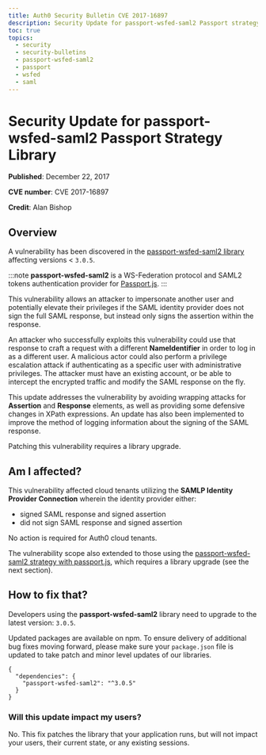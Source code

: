 ```yaml
---
title: Auth0 Security Bulletin CVE 2017-16897
description: Security Update for passport-wsfed-saml2 Passport strategy library (CVE 2017-16897)
toc: true
topics:
  - security
  - security-bulletins
  - passport-wsfed-saml2
  - passport
  - wsfed
  - saml
---
```

# Security Update for passport-wsfed-saml2 Passport Strategy Library

**Published**: December 22, 2017

**CVE number**: CVE 2017-16897

**Credit**: Alan Bishop

## Overview

A vulnerability has been discovered in the [passport-wsfed-saml2 library](https://github.com/auth0/passport-wsfed-saml2) affecting versions < `3.0.5`.

:::note
**passport-wsfed-saml2** is a WS-Federation protocol and SAML2 tokens authentication provider for [Passport.js](http://passportjs.org/).
:::

This vulnerability allows an attacker to impersonate another user and potentially elevate their privileges if the SAML identity provider does not sign the full SAML response, but instead only signs the assertion within the response.

An attacker who successfully exploits this vulnerability could use that response to craft a request with a different **NameIdentifier** in order to log in as a different user. A malicious actor could also perform a privilege escalation attack if authenticating as a specific user with administrative privileges. The attacker must have an existing account, or be able to intercept the encrypted traffic and modify the SAML response on the fly. 

This update addresses the vulnerability by avoiding wrapping attacks for **Assertion** and **Response** elements, as well as providing some defensive changes in XPath expressions. An update has also been implemented to improve the method of logging information about the signing of the SAML response.

Patching this vulnerability requires a library upgrade. 

## Am I affected?

This vulnerability affected cloud tenants utilizing the **SAMLP Identity Provider Connection** wherein the identity provider either:

- signed SAML response and signed assertion
- did not sign SAML response and signed assertion

No action is required for Auth0 cloud tenants. 

The vulnerability scope also extended to those using the [passport-wsfed-saml2 strategy with passport.js](https://github.com/auth0/passport-wsfed-saml2), which requires a library upgrade (see the next section).

## How to fix that?

Developers using the **passport-wsfed-saml2** library need to upgrade to the latest version: `3.0.5`.

Updated packages are available on npm. To ensure delivery of additional bug fixes moving forward, please make sure your `package.json` file is updated to take patch and minor level updates of our libraries.

```text
{
  "dependencies": {
    "passport-wsfed-saml2": "^3.0.5"
  }
}
```

### Will this update impact my users?

No. This fix patches the library that your application runs, but will not impact your users, their current state, or any existing sessions.
